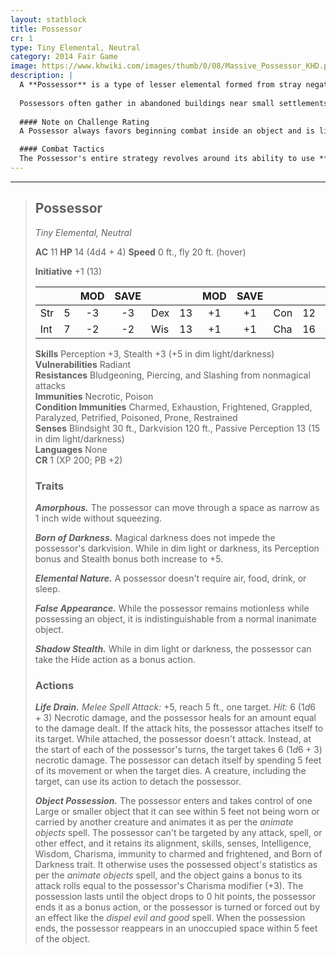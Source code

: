 ```yaml
---
layout: statblock
title: Possessor
cr: 1
type: Tiny Elemental, Neutral
category: 2014 Fair Game
image: https://www.khwiki.com/images/thumb/0/08/Massive_Possessor_KHD.png/180px-Massive_Possessor_KHD.png
description: |
  A **Possessor** is a type of lesser elemental formed from stray negative emotions and thoughts that have coalesced over a long period of time. It is emotionless and acts purely on instinct to survive by draining the life force of living creatures it comes across. The creature is frail in its naked form, and thus relies on its **Object Possession** ability to beat its prey into submission before moving in to safely feed.
  
  Possessors often gather in abandoned buildings near small settlements, lying in wait for curious individuals to investigate rumors of "the old haunted house on the hill."
  
  #### Note on Challenge Rating
  A Possessor always favors beginning combat inside an object and is likely to surprise the adventuring party given its **False Appearance** trait. Treat the possessor as a **CR 3** (700 XP) if it begins combat already possessing an object.

  #### Combat Tactics
  The Possessor's entire strategy revolves around its ability to use **Object Possession** to gain a protective shell and increase its lethality. It uses its natural stealth from **Born of Darkness** to lie in wait (**False Appearance**). Once possessing an object, it attacks aggressively. When the object is defeated, the possessor quickly uses **Life Drain** to attach itself to a target, draining life and healing itself, while relying on its **Amorphous** and damage immunities to survive.
---
```


___
> ## Possessor
> *Tiny Elemental, Neutral*
> 
> **AC** 11 **HP** 14 (4d4 + 4) **Speed** 0 ft., fly 20 ft. (hover)
> 
> **Initiative** +1 (13)
>
> | | | MOD | SAVE | | | MOD | SAVE | | | MOD | SAVE |
> |:--|:-:|:----:|:----:|:--|:-:|:----:|:----:|:--|:-:|:----:|:----:|
> |Str| 5| -3 | -3 |Dex| 13| +1 | +1 |Con| 12| +1 | +1 |
> |Int| 7| -2 | -2 |Wis| 13| +1 | +1 |Cha| 16| +3 | +3 |
>
> **Skills** Perception +3, Stealth +3 (+5 in dim light/darkness)  
> **Vulnerabilities** Radiant  
> **Resistances** Bludgeoning, Piercing, and Slashing from nonmagical attacks  
> **Immunities** Necrotic, Poison  
> **Condition Immunities** Charmed, Exhaustion, Frightened, Grappled, Paralyzed, Petrified, Poisoned, Prone, Restrained  
> **Senses** Blindsight 30 ft., Darkvision 120 ft., Passive Perception 13 (15 in dim light/darkness)  
> **Languages** None  
> **CR** 1 (XP 200; PB +2)
>
> ### Traits
>
> ***Amorphous.*** The possessor can move through a space as narrow as 1 inch wide without squeezing.
>
> ***Born of Darkness.*** Magical darkness does not impede the possessor's darkvision. While in dim light or darkness, its Perception bonus and Stealth bonus both increase to +5.
>
> ***Elemental Nature.*** A possessor doesn't require air, food, drink, or sleep.
>
> ***False Appearance.*** While the possessor remains motionless while possessing an object, it is indistinguishable from a normal inanimate object.
>
> ***Shadow Stealth.*** While in dim light or darkness, the possessor can take the Hide action as a bonus action.
>
> ### Actions
>
> ***Life Drain.*** *Melee Spell Attack:* +5, reach 5 ft., one target. *Hit:* 6 ($1d6 + 3$) Necrotic damage, and the possessor heals for an amount equal to the damage dealt. If the attack hits, the possessor attaches itself to its target. While attached, the possessor doesn't attack. Instead, at the start of each of the possessor's turns, the target takes 6 ($1d6 + 3$) necrotic damage. The possessor can detach itself by spending 5 feet of its movement or when the target dies. A creature, including the target, can use its action to detach the possessor.
>
> ***Object Possession.*** The possessor enters and takes control of one Large or smaller object that it can see within 5 feet not being worn or carried by another creature and animates it as per the *animate objects* spell. The possessor can't be targeted by any attack, spell, or other effect, and it retains its alignment, skills, senses, Intelligence, Wisdom, Charisma, immunity to charmed and frightened, and Born of Darkness trait. It otherwise uses the possessed object's statistics as per the *animate objects* spell, and the object gains a bonus to its attack rolls equal to the possessor's Charisma modifier (+3). The possession lasts until the object drops to 0 hit points, the possessor ends it as a bonus action, or the possessor is turned or forced out by an effect like the *dispel evil and good* spell. When the possession ends, the possessor reappears in an unoccupied space within 5 feet of the object.